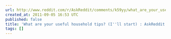 ```yaml
---
url: http://www.reddit.com/r/AskReddit/comments/k59yy/what_are_your_useful_household_tips_ill_start/#
created_at: 2011-09-05 16:53 UTC
published: false
title: 'What are your useful household tips? (I''ll start) : AskReddit'
tags: []
---
```



